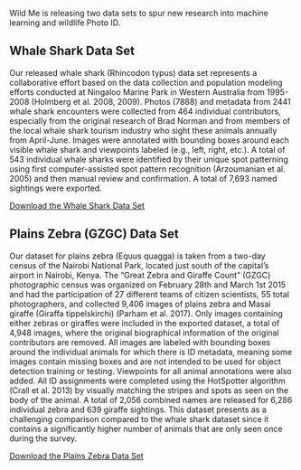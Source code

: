 Wild Me is releasing two data sets to spur new research into machine learning and wildlife Photo ID.

## Whale Shark Data Set

Our released whale shark (Rhincodon typus) data set represents a collaborative effort based on the data collection and population modeling efforts conducted at Ningaloo Marine Park in Western Australia from 1995-2008 (Holmberg et al. 2008, 2009). Photos (7888) and metadata from 2441 whale shark encounters were collected from 464 individual contributors, especially from the original research of Brad Norman and from members of the local whale shark tourism industry who sight these animals annually from April-June. Images were annotated with bounding boxes around each visible whale shark and viewpoints labeled (e.g., left, right, etc.). A total of 543 individual whale sharks were identified by their unique spot patterning using first computer-assisted spot pattern recognition (Arzoumanian et al. 2005) and then manual review and confirmation.  A total of 7,693 named sightings were exported.

[Download the Whale Shark Data Set](https://academictorrents.com/details/bb47cd1d6dde2f49b040495382c778c102409080)

 

## Plains Zebra (GZGC) Data Set

Our dataset for plains zebra (Equus quagga) is taken from a two-day census of the Nairobi National Park, located just south of the capital’s airport in Nairobi, Kenya.  The “Great Zebra and Giraffe Count” (GZGC) photographic census was organized on February 28th and March 1st 2015 and had the participation of 27 different teams of citizen scientists, 55 total photographers, and collected 9,406 images of plains zebra and Masai giraffe (Giraffa tippelskirchi) (Parham et al. 2017).  Only images containing either zebras or giraffes were included in the exported dataset, a total of 4,948 images, where the original biographical information of the original contributors are removed.  All images are labeled with bounding boxes around the individual animals for which there is ID metadata, meaning some images contain missing boxes and are not intended to be used for object detection training or testing.  Viewpoints for all animal annotations were also added.  All ID assignments were completed using the HotSpotter algorithm (Crall et al. 2013) by visually matching the stripes and spots as seen on the body of the animal.  A total of 2,056 combined names are released for 6,286 individual zebra and 639 giraffe sightings.  This dataset presents as a challenging comparison compared to the whale shark dataset since it contains a significantly higher number of animals that are only seen once during the survey.

[Download the Plains Zebra Data Set](https://academictorrents.com/details/69160c6bf11275321017f18124dbaff2d381b21c)
